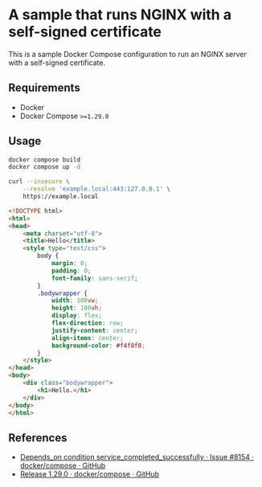 # A sample that runs NGINX with a self-signed certificate

This is a sample Docker Compose configuration to run an NGINX server with a self-signed certificate.

## Requirements

- Docker
- Docker Compose `>=1.29.0`

## Usage

```zsh
docker compose build
docker compose up -d
```

```zsh
curl --insecure \
    --resolve 'example.local:443:127.0.0.1' \
    https://example.local
```

```html
<!DOCTYPE html>
<html>
<head>
    <meta charset="utf-8">
    <title>Hello</title>
    <style type="text/css">
        body {
            margin: 0;
            padding: 0;
            font-family: sans-serif;
        }
        .bodywrapper {
            width: 100vw;
            height: 100vh;
            display: flex;
            flex-direction: row;
            justify-content: center;
            align-items: center;
            background-color: #f4f8f8;
        }
    </style>
</head>
<body>
    <div class="bodywrapper">
        <h1>Hello.</h1>
    </div>
</body>
</html>
```

## References

- [Depends_on condition service_completed_successfully · Issue #8154 · docker/compose · GitHub](https://github.com/docker/compose/issues/8154)
- [Release 1.29.0 · docker/compose · GitHub](https://github.com/docker/compose/releases/tag/1.29.0)
